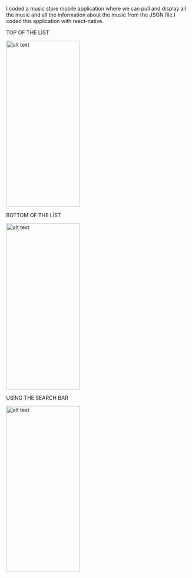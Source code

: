 
I coded a music store mobile application where we can pull and display all the music and all the information about the music from the JSON file.I coded this application with react-native.

TOP OF THE LİST

<img src="https://user-images.githubusercontent.com/92800666/222468908-3f116fbf-bc5c-4a06-9d40-c4339cd4f26e.png" alt="alt text" width="200" height="450">


BOTTOM OF THE LİST

<img src="https://user-images.githubusercontent.com/92800666/222469131-83ac2c97-b18d-4147-bab4-da7d553076aa.png" alt="alt text" width="200" height="450">


USİNG THE SEARCH BAR

<img src="https://user-images.githubusercontent.com/92800666/222469210-fb3e8914-d989-400d-9039-9861b686738f.png" alt="alt text" width="200" height="450">

